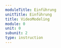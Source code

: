 ```yaml
---
moduleTitle: Einführung
unitTitle: Einführung
title: VideoModeling
module: 0
unit: 0
subunit: 2
type: instruction
---
```


<videomodeling question="ddBSsuUr7Uw" answer="MnNH6ljejKo"></videomodeling>